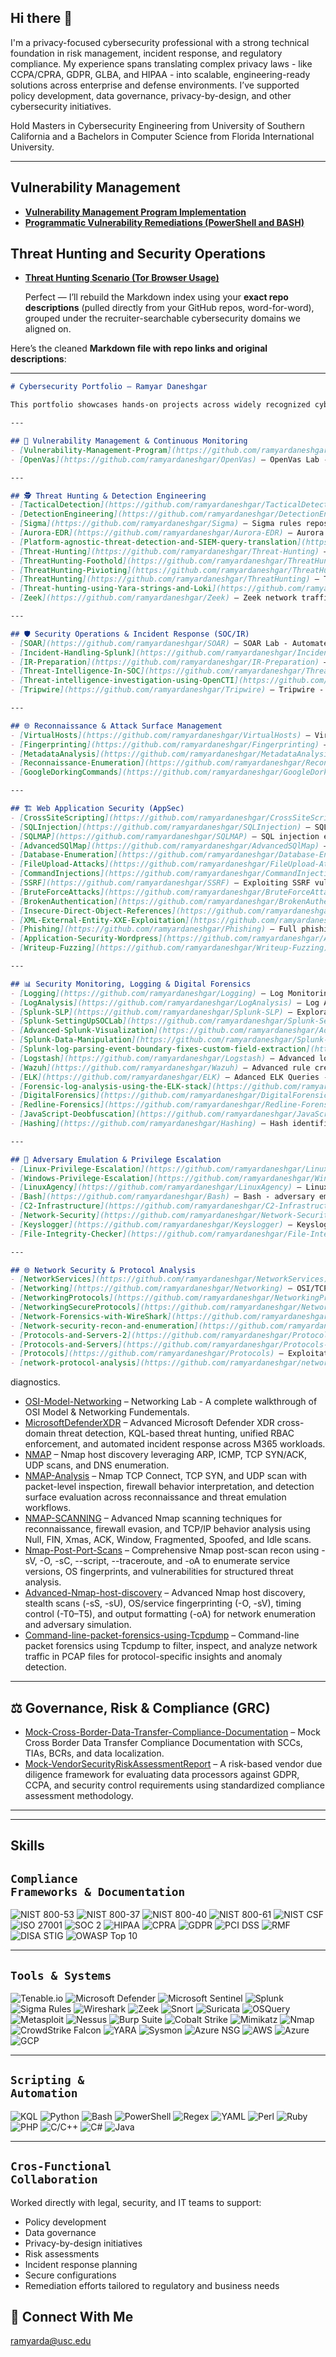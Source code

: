 ## Hi there 👋

I'm a privacy-focused cybersecurity professional with a strong technical foundation in risk management, incident response, and regulatory compliance. My experience spans translating complex privacy laws - like CCPA/CPRA, GDPR, GLBA, and HIPAA - into scalable, engineering-ready solutions across enterprise and defense environments. I’ve supported policy development, data governance, privacy-by-design, and other cybersecurity initiatives. 

Hold Masters in Cybersecurity Engineering from University of Southern California and a Bachelors in Computer Science from Florida International University.

<hr/>

## Vulnerability Management 

- **[Vulnerability Management Program Implementation](https://github.com/ramyardaneshgar/Vulnerability-Management-Program/tree/main)**
- **[Programmatic Vulnerability Remediations (PowerShell and BASH)](https://github.com/joshcybertest/programmatic-vulnerability-remediations)**

## Threat Hunting and Security Operations

- **[Threat Hunting Scenario (Tor Browser Usage)](https://github.com/joshmadakor0/threat-hunting-scenario-tor)**

  Perfect — I’ll rebuild the Markdown index using your **exact repo descriptions** (pulled directly from your GitHub repos, word-for-word), grouped under the recruiter-searchable cybersecurity domains we aligned on.

Here’s the cleaned **Markdown file with repo links and original descriptions**:

---

```markdown
# Cybersecurity Portfolio – Ramyar Daneshgar

This portfolio showcases hands-on projects across widely recognized cybersecurity domains. Each repository is linked with its **original description** as published on GitHub.

---

## 🔎 Vulnerability Management & Continuous Monitoring
- [Vulnerability-Management-Program](https://github.com/ramyardaneshgar/Vulnerability-Management-Program) – PowerShell  
- [OpenVas](https://github.com/ramyardaneshgar/OpenVas) – OpenVas Lab - Enterprise-grade vulnerability scanning, reporting, and continuous monitoring using Docker, OpenVAS/GVM, GMP, NVTs, and TLS.  

---

## 🕵️ Threat Hunting & Detection Engineering
- [TacticalDetection](https://github.com/ramyardaneshgar/TacticalDetection) – Tactical Detection - leveraging Sigma rules, tripwires, and purple teaming to identify Indicators of Compromise (IOCs) and Indicators of Attack (IOAs).  
- [DetectionEngineering](https://github.com/ramyardaneshgar/DetectionEngineering) – Detection Engineering - identifying suspicious PowerShell activity using Palantir’s Alerting and Detection Strategy (ADS) Framework.  
- [Sigma](https://github.com/ramyardaneshgar/Sigma) – Sigma rules repository for advanced threat detection, detecting malicious IoCs, including HTA payloads, certutil abuse, and ransomware activity on Windows.  
- [Aurora-EDR](https://github.com/ramyardaneshgar/Aurora-EDR) – Aurora EDR: Sigma-based threat detection, response automation, and advanced endpoint security analysis.  
- [Platform-agnostic-threat-detection-and-SIEM-query-translation](https://github.com/ramyardaneshgar/Platform-agnostic-threat-detection-and-SIEM-query-translation) – Sigma-based rule development for platform-agnostic threat detection and SIEM query translation.  
- [Threat-Hunting](https://github.com/ramyardaneshgar/Threat-Hunting) – Threat Hunting - Proactive threat detection framework leveraging advanced threat intelligence, IOCs, and MITRE ATT&CK methodologies.  
- [ThreatHunting-Foothold](https://github.com/ramyardaneshgar/ThreatHunting-Foothold) – ThreatHunting: Foothold - Analyzing Initial Access, Execution, Defense Evasion, Persistence, and C2 tactics using ELK and MITRE ATT&CK.  
- [ThreatHunting-Pivioting](https://github.com/ramyardaneshgar/ThreatHunting-Pivioting) – ThreatHunting: Pivioting - DCSync, Pass-the-Hash, and SeImpersonatePrivilege abuse, using SharpHound, Impacket, and PrintSpoofer.  
- [ThreatHunting](https://github.com/ramyardaneshgar/ThreatHunting) – ThreatHunting: Keylogging, ICMP exfiltration, and system disruption, leveraging PowerShell, ELK Stack, and adversary behavior analysis.  
- [Threat-hunting-using-Yara-strings-and-Loki](https://github.com/ramyardaneshgar/Threat-hunting-using-Yara-strings-and-Loki) – Threat hunting using Yara, strings, and Loki to build custom rules and run scans for IOC, hex, and behavioral malware detection.  
- [Zeek](https://github.com/ramyardaneshgar/Zeek) – Zeek network traffic analysis and detection engineering toolkit with custom scripts, signatures, and CLI workflows for threat hunting and NSM.  

---

## 🛡️ Security Operations & Incident Response (SOC/IR)
- [SOAR](https://github.com/ramyardaneshgar/SOAR) – SOAR Lab - Automated threat detection and response using SOAR to streamline phishing analysis, CVE patching, and incident management.  
- [Incident-Handling-Splunk](https://github.com/ramyardaneshgar/Incident-Handling-Splunk) – Incident Handling - using Splunk, Suricata, Sysmon, FortiGate UTM, VirusTotal, Robtex, Hybrid Analysis, ThreatMiner, MITRE ATT&CK.  
- [IR-Preparation](https://github.com/ramyardaneshgar/IR-Preparation) – IR preparation using Windows Event Logs, Sysmon, Atomic Red Team, registry edits, AuditPol, FTK Imager, and DumpIt for logging, simulation, and forensics.  
- [Threat-Intelligence-In-SOC](https://github.com/ramyardaneshgar/Threat-Intelligence-In-SOC) – Threat Intelligence - IOC-based threat intelligence in SOC operations using Kibana, ElastAlert, Sigma, and DNS sinkholing.  
- [Threat-intelligence-investigation-using-OpenCTI](https://github.com/ramyardaneshgar/Threat-intelligence-investigation-using-OpenCTI) – Threat intelligence investigation using OpenCTI, leveraging STIX 2.1, & MITRE ATT&CK.  
- [Tripwire](https://github.com/ramyardaneshgar/Tripwire) – Tripwire - Proof of Concept Host Intrusion Detection System (HIDS) utilizing real-time file integrity monitoring and alerting for unauthorized modifications, creations, or deletions.  

---

## 🌐 Reconnaissance & Attack Surface Management
- [VirtualHosts](https://github.com/ramyardaneshgar/VirtualHosts) – Virtual Host Enumeration using Gobuster to identify hidden subdomains and configurations.  
- [Fingerprinting](https://github.com/ramyardaneshgar/Fingerprinting) – Fingerprinting using curl, nmap, and WhatWeb to identify hidden server configurations, CMS, and operating systems.  
- [MetadataAnalysis](https://github.com/ramyardaneshgar/MetadataAnalysis) – Leveraged Scrapy, curl, and jq for web reconnaissance and metadata analysis.  
- [Reconnaissance-Enumeration](https://github.com/ramyardaneshgar/Reconnaissance-Enumeration) – Reconnaissance & Enumeration using whois, curl, gobuster, and automated web crawlers like ReconSpider.  
- [GoogleDorkingCommands](https://github.com/ramyardaneshgar/GoogleDorkingCommands) – Commands for Google Dorking Web Reconnaissance.  

---

## 🏗️ Web Application Security (AppSec)
- [CrossSiteScripting](https://github.com/ramyardaneshgar/CrossSiteScripting) – Cross Site Scripting - Deployed payloads in privileged contexts, exposing input validation flaws and advocating CSP, sanitization, and secure cookies implementation.  
- [SQLInjection](https://github.com/ramyardaneshgar/SQLInjection) – SQL Injections - exploitation and mitigation techniques like enumeration, UNION injections, file reading/writing, and RCE for offensive security.  
- [SQLMAP](https://github.com/ramyardaneshgar/SQLMAP) – SQL injection exploitation via SQLMap, focusing on payload precision, dynamic parameter analysis, and database enumeration techniques for penetration testing.  
- [AdvancedSQlMap](https://github.com/ramyardaneshgar/AdvancedSQlMap) – Advanced SQLMAP Writeup: Exploiting SQL injection, bypassing anti-CSRF tokens, parameter randomization, and web application firewalls (WAF), with database hardening.  
- [Database-Enumeration](https://github.com/ramyardaneshgar/Database-Enumeration) – Database Enumeration leveraging SQLMap for advanced SQL injection exploitation, schema discovery, and targeted data exfiltration.  
- [FileUpload-Attacks](https://github.com/ramyardaneshgar/FileUpload-Attacks) – File Upload Attacks with Burp Suite, Intruder, ffuf, exiftool, curl, wget, netcat, and PHP web shells.  
- [CommandInjections](https://github.com/ramyardaneshgar/CommandInjections) – Advanced Command Injections using Burp Suite, Intruder, curl, netcat, $IFS/$PATH manipulation, payload obfuscation, base64 encoding, and filter evasion techniques.  
- [SSRF](https://github.com/ramyardaneshgar/SSRF) – Exploiting SSRF vulnerabilities for internal network enumeration, cloud metadata extraction, and remote code execution using tools like Burp Suite, ffuf, netcat, and gopher.  
- [BruteForceAttacks](https://github.com/ramyardaneshgar/BruteForceAttacks) – Login Brute Forcing techniques, utilizing Hydra, Medusa, Python (requests), cURL, and Nmap to exploit weak authentication mechanisms in HTTP, SSH, FTP.  
- [BrokenAuthentication](https://github.com/ramyardaneshgar/BrokenAuthentication) – Exploiting broken authentication vulnerabilities using enumeration, brute-force attacks, token manipulation, and session hijacking.  
- [Insecure-Direct-Object-References](https://github.com/ramyardaneshgar/Insecure-Direct-Object-References) – Mass IDOR Enumeration, API exploitation, and privilege escalation.  
- [XML-External-Entity-XXE-Exploitation](https://github.com/ramyardaneshgar/XML-External-Entity-XXE-Exploitation) – Advanced XML External Entity (XXE) Exploitation: File Disclosure, Blind OOB Exfiltration, and Remote Code Execution (RCE) via Misconfigured XML Parsers.  
- [Phishing](https://github.com/ramyardaneshgar/Phishing) – Full phishing campaign simulation using GoPhish, OSINT, spoofed domains, and HTML harvesters for red team ops.  
- [Application-Security-Wordpress](https://github.com/ramyardaneshgar/Application-Security-Wordpress) – Application Security using Nmap, Smbclient, Gobuster, and WPSCAN for enumeration, vulnerability analysis, and exploitation.  
- [Writeup-Fuzzing](https://github.com/ramyardaneshgar/Writeup-Fuzzing) – Advanced Recursive Fuzzing with ffuf to Uncover Hidden Web Directories, Files, and Configuration Parameters.  

---

## 📊 Security Monitoring, Logging & Digital Forensics
- [Logging](https://github.com/ramyardaneshgar/Logging) – Log Monitoring using rsyslog, logrotate, and commands such as grep, awk, and sed.  
- [LogAnalysis](https://github.com/ramyardaneshgar/LogAnalysis) – Log Analysis - used command line, CyberChef, Sigma, and YARA for decoding, regex extraction, detection rules, and log anomaly pattern matching.  
- [Splunk-SLP](https://github.com/ramyardaneshgar/Splunk-SLP) – Exploration of Splunk's Search Processing Language (SPL), focusing on querying, filtering, and structuring log data.  
- [Splunk-SettingUpSOCLab](https://github.com/ramyardaneshgar/Splunk-SettingUpSOCLab) – Splunk: Setting Up a SOC Lab - Installing, configuring, and integrating log sources on Linux and Windows environments for centralized monitoring.  
- [Advanced-Splunk-Visualization](https://github.com/ramyardaneshgar/Advanced-Splunk-Visualization) – Advanced Splunk Dashboards and Reports - Data aggregation, visualization, and proactive alerting in a SOC enviornment.  
- [Splunk-Data-Manipulation](https://github.com/ramyardaneshgar/Splunk-Data-Manipulation) – Splunk Data Manipulation - Advanced configuration with regex-based field extraction, event boundary fixes, and data masking for PCI DSS compliance.  
- [Splunk-log-parsing-event-boundary-fixes-custom-field-extraction](https://github.com/ramyardaneshgar/Splunk-log-parsing-event-boundary-fixes-custom-field-extraction) – Splunk log parsing, event boundary fixes, custom field extraction with regex, and event analysis.  
- [Logstash](https://github.com/ramyardaneshgar/Logstash) – Advanced log ingestion, parsing, and transformation techniques using Logstash for threat analysis in SOC environments.  
- [Wazuh](https://github.com/ramyardaneshgar/Wazuh) – Advanced rule creation, decoder configuration, and threat detection for enhanced log analysis using Wazuh.  
- [ELK](https://github.com/ramyardaneshgar/ELK) – Adanced ELK Queries - Install, configure, and integrate the ELK stack with Wazuh alerts and advanced KQL queries for comprehensive log analysis.  
- [Forensic-log-analysis-using-the-ELK-stack](https://github.com/ramyardaneshgar/Forensic-log-analysis-using-the-ELK-stack) – Forensic log analysis using the ELK stack to reconstruct an attacker's kill chain, identify exploited vulnerabilities, and extract IOCs.  
- [DigitalForensics](https://github.com/ramyardaneshgar/DigitalForensics) – Log analysis, insider threat detection, and cron-based persistence investigation.  
- [Redline-Forensics](https://github.com/ramyardaneshgar/Redline-Forensics) – Redline forensics walkthrough leveraging FireEye Redline, IOC Search Collector, SHA256 hash analysis, Windows event logs, prefetch data, and VirusTotal for endpoint threat hunting.  
- [JavaScript-Deobfuscation](https://github.com/ramyardaneshgar/JavaScript-Deobfuscation) – JavaScript Deobfuscation Techniques, reverse engineering HTTP request flows, and decoded payloads using cURL, base64, and xxd.  
- [Hashing](https://github.com/ramyardaneshgar/Hashing) – Hash identification, password cracking, and integrity validation using Hashcat, John the Ripper, sha1sum, and Splunk.  

---

## 🎯 Adversary Emulation & Privilege Escalation
- [Linux-Privilege-Escalation](https://github.com/ramyardaneshgar/Linux-Privilege-Escalation) – Exploiting enumeration, kernel vulnerabilities, SUID, cron jobs, PATH hijacking, and NFS misconfigurations using LinPEAS, GTFOBins, and ExploitDB.  
- [Windows-Privilege-Escalation](https://github.com/ramyardaneshgar/Windows-Privilege-Escalation) – Windows Privilege Escalation Lab - using tools like winPEAS, AccessChk, PrivescCheck, and secretsdump.py; with exploitation via schtasks, icacls, sc, reg save, and runas.  
- [LinuxAgency](https://github.com/ramyardaneshgar/LinuxAgency) – Linux Agency Lab - using find, grep, sudo, ssh, cron, GTFOBins (zip, git, less, vim), python, and TTY stabilization (script, stty, export TERM) for user enumeration.  
- [Bash](https://github.com/ramyardaneshgar/Bash) – Bash - adversary emulation, threat detection, and system hardening using nmap, nikto, dig, whois, openssl, find, ps, awk, and md5sum.  
- [C2-Infrastructure](https://github.com/ramyardaneshgar/C2-Infrastructure) – C2 infrastructure setup, payload generation, listener configuration, and OPSEC techniques using Metasploit and Armitage.  
- [Network-Security](https://github.com/ramyardaneshgar/Network-Security) – Network security - IDS/IPS evasion techniques using Snort, Nmap, Ncat, Socat, and Cobalt Strike.  
- [Keyslogger](https://github.com/ramyardaneshgar/Keyslogger) – Keyslogger - Encrypted Keylogging Proof of Concept.  
- [File-Integrity-Checker](https://github.com/ramyardaneshgar/File-Integrity-Checker) – File Integrity Checker (FIC) - Proof of Concept for verifying and computing file hashes using MD5, SHA-1, and SHA-256.  

---

## 🌐 Network Security & Protocol Analysis
- [NetworkServices](https://github.com/ramyardaneshgar/NetworkServices) – Network Serivces Lab - using nmap, enum4linux, smbclient, netcat, msfvenom, and privilege escalation via SUID exploitation.  
- [Networking](https://github.com/ramyardaneshgar/Networking) – OSI/TCP-IP models, IP addressing, encapsulation, Telnet-based protocol analysis, and key networking commands (telnet, ip, netstat).  
- [NetworkingProtocols](https://github.com/ramyardaneshgar/NetworkingProtocols) – Protocols (DHCP, ARP, ICMP, Routing, NAT) with security analysis, diagnostics, and mitigation techniques using tcpdump, Wireshark, and traceroute.  
- [NetworkingSecureProtocols](https://github.com/ramyardaneshgar/NetworkingSecureProtocols) – Secure protocol analysis (TLS, HTTPS, SSH, VPN) with Wireshark, OpenSSL, Chromium --ssl-key-log-file, ssh, sftp, openvpn, and wg-quick, covering session inspection, decryption, and tunneling.  
- [Network-Forensics-with-WireShark](https://github.com/ramyardaneshgar/Network-Forensics-with-WireShark) – Network forensics using Wireshark, TCP stream reassembly, HTTP object extraction, display filtering, and traffic anomaly detection across OSI layers.  
- [Network-security-recon-and-enumeration](https://github.com/ramyardaneshgar/Network-security-recon-and-enumeration) – Network security recon and enumeration using `nmap`, `hydra`, `ftp`, and `telnet` to uncover open ports, banner data, and weak credentials across standard and non-standard services.  
- [Protocols-and-Servers-2](https://github.com/ramyardaneshgar/Protocols-and-Servers-2) – Protocol-layer exploitation using tcpdump, Wireshark, Ettercap, Hydra, and SSH/SCP to demonstrate credential sniffing, MITM attacks, and password cracking across Telnet, POP3, IMAP, and FTP.  
- [Protocols-and-Servers](https://github.com/ramyardaneshgar/Protocols-and-Servers) – Manual protocol exploitation using Telnet and FTP to analyze HTTP, FTP, SMTP, POP3, and IMAP behaviors and uncover plaintext vulnerabilities.  
- [Protocols](https://github.com/ramyardaneshgar/Protocols) – Exploitation of insecure protocols using Telnet, FTP, IMAP, and SSH to demonstrate sniffing, MITM, and password attacks, with mitigation via TLS and secure authentication.  
- [network-protocol-analysis](https://github.com/ramyardaneshgar/network-protocol-analysis) – Using telnet, ftp, curl, nslookup, and tshark to manually inspect and interact with DNS, WHOIS, HTTP, FTP, SMTP, POP3, and IMAP for network security
```


diagnostics.

* [OSI-Model-Networking](https://github.com/ramyardaneshgar/OSI-Model-Networking) – Networking Lab - A complete walkthrough of OSI Model & Networking Fundementals.
* [MicrosoftDefenderXDR](https://github.com/ramyardaneshgar/MicrosoftDefenderXDR) – Advanced Microsoft Defender XDR cross-domain threat detection, KQL-based threat hunting, unified RBAC enforcement, and automated incident response across M365 workloads.
* [NMAP](https://github.com/ramyardaneshgar/NMAP) – Nmap host discovery leveraging ARP, ICMP, TCP SYN/ACK, UDP scans, and DNS enumeration.
* [NMAP-Analysis](https://github.com/ramyardaneshgar/NMAP-Analysis) – Nmap TCP Connect, TCP SYN, and UDP scan with packet-level inspection, firewall behavior interpretation, and detection surface evaluation across reconnaissance and threat emulation workflows.
* [NMAP-SCANNING](https://github.com/ramyardaneshgar/NMAP-SCANNING) – Advanced Nmap scanning techniques for reconnaissance, firewall evasion, and TCP/IP behavior analysis using Null, FIN, Xmas, ACK, Window, Fragmented, Spoofed, and Idle scans.
* [Nmap-Post-Port-Scans](https://github.com/ramyardaneshgar/Nmap-Post-Port-Scans) – Comprehensive Nmap post-scan recon using -sV, -O, -sC, --script, --traceroute, and -oA to enumerate service versions, OS fingerprints, and vulnerabilities for structured threat analysis.
* [Advanced-Nmap-host-discovery](https://github.com/ramyardaneshgar/Advanced-Nmap-host-discovery) – Advanced Nmap host discovery, stealth scans (-sS, -sU), OS/service fingerprinting (-O, -sV), timing control (-T0–T5), and output formatting (-oA) for network enumeration and adversary simulation.
* [Command-line-packet-forensics-using-Tcpdump](https://github.com/ramyardaneshgar/Command-line-packet-forensics-using-Tcpdump) – Command-line packet forensics using Tcpdump to filter, inspect, and analyze network traffic in PCAP files for protocol-specific insights and anomaly detection.

---

## ⚖️ Governance, Risk & Compliance (GRC)

* [Mock-Cross-Border-Data-Transfer-Compliance-Documentation](https://github.com/ramyardaneshgar/Mock-Cross-Border-Data-Transfer-Compliance-Documentation) – Mock Cross Border Data Transfer Compliance Documentation with SCCs, TIAs, BCRs, and data localization.
* [Mock-VendorSecurityRiskAssessmentReport](https://github.com/ramyardaneshgar/Mock-VendorSecurityRiskAssessmentReport) – A risk-based vendor due diligence framework for evaluating data processors against GDPR, CCPA, and security control requirements using standardized compliance assessment methodology.

---



<hr/>

## Skills 

## <code>Compliance Frameworks & Documentation</code>

![NIST 800-53](https://img.shields.io/badge/-NIST_800--53/171-003366?style=flat-square&logo=nist)
![NIST 800-37](https://img.shields.io/badge/-NIST_800--37-003366?style=flat-square&logo=nist)
![NIST 800-40](https://img.shields.io/badge/-NIST_800--40-003366?style=flat-square&logo=nist)
![NIST 800-61](https://img.shields.io/badge/-NIST_800--61-003366?style=flat-square&logo=nist)
![NIST CSF](https://img.shields.io/badge/-NIST_CSF-003366?style=flat-square&logo=nist)
![ISO 27001](https://img.shields.io/badge/-ISO_27001-2d7f5e?style=flat-square&logo=iso)
![SOC 2](https://img.shields.io/badge/-SOC_2-333333?style=flat-square&logo=trustpilot)
![HIPAA](https://img.shields.io/badge/-HIPAA-0072B1?style=flat-square&logo=hipaa)
![CPRA](https://img.shields.io/badge/-CPRA-003B6F?style=flat-square&logo=law)
![GDPR](https://img.shields.io/badge/-GDPR-0052cc?style=flat-square&logo=gdpr)
![PCI DSS](https://img.shields.io/badge/-PCI_DSS-009879?style=flat-square&logo=visa)
![RMF](https://img.shields.io/badge/-RMF-264653?style=flat-square&logo=gov)
![DISA STIG](https://img.shields.io/badge/-DISA_STIG-4a148c?style=flat-square&logo=disa)
![OWASP Top 10](https://img.shields.io/badge/-OWASP_Top_10-000000?style=flat-square&logo=owasp)

---

## <code>Tools & Systems</code>

![Tenable.io](https://img.shields.io/badge/-Tenable.io-242B75?style=flat-square&logo=Tenable)
![Microsoft Defender](https://img.shields.io/badge/-Microsoft_Defender_for_Endpoint-1087da?style=flat-square&logo=MicrosoftDefender)
![Microsoft Sentinel](https://img.shields.io/badge/-Microsoft_Sentinel-5cb2f1?style=flat-square&logo=MicrosoftSentinel)
![Splunk](https://img.shields.io/badge/-Splunk-000000?style=flat-square&logo=Splunk)
![Sigma Rules](https://img.shields.io/badge/-Sigma_Rules-1E88E5?style=flat-square&logo=sigma)
![Wireshark](https://img.shields.io/badge/-Wireshark-8abbd4?style=flat-square&logo=Wireshark)
![Zeek](https://img.shields.io/badge/-Zeek-FF6F61?style=flat-square&logo=zeek)
![Snort](https://img.shields.io/badge/-Snort-EE1C25?style=flat-square&logo=snort)
![Suricata](https://img.shields.io/badge/-Suricata-F59E0B?style=flat-square&logo=suricata)
![OSQuery](https://img.shields.io/badge/-OSQuery-336791?style=flat-square&logo=osquery)
![Metasploit](https://img.shields.io/badge/-Metasploit-0277BD?style=flat-square&logo=metasploit)
![Nessus](https://img.shields.io/badge/-Nessus-009688?style=flat-square&logo=nessus)
![Burp Suite](https://img.shields.io/badge/-Burp_Suite-FF6633?style=flat-square&logo=burp)
![Cobalt Strike](https://img.shields.io/badge/-Cobalt_Strike-3F51B5?style=flat-square&logo=cobaltstrike)
![Mimikatz](https://img.shields.io/badge/-Mimikatz-9C27B0?style=flat-square&logo=security)
![Nmap](https://img.shields.io/badge/-Nmap-4682B4?style=flat-square&logo=nmap)
![CrowdStrike Falcon](https://img.shields.io/badge/-CrowdStrike_Falcon-E41E26?style=flat-square&logo=crowdstrike)
![YARA](https://img.shields.io/badge/-YARA-6A1B9A?style=flat-square&logo=yara)
![Sysmon](https://img.shields.io/badge/-Sysmon-2A9D8F?style=flat-square&logo=windows)
![Azure NSG](https://img.shields.io/badge/-Azure_NSG/Firewall-0078D4?style=flat-square&logo=MicrosoftAzure)
![AWS](https://img.shields.io/badge/-AWS-1d242e?style=flat-square&logo=AWS)
![Azure](https://img.shields.io/badge/-Azure-0078D4?style=flat-square&logo=MicrosoftAzure)
![GCP](https://img.shields.io/badge/-GCP-4285F4?style=flat-square&logo=googlecloud)

---

## <code>Scripting & Automation</code>

![KQL](https://img.shields.io/badge/-KQL-36336e?style=flat-square&logo=KQL)
![Python](https://img.shields.io/badge/-Python-3776AB?style=flat-square&logo=Python&logoColor=white)
![Bash](https://img.shields.io/badge/-Bash-4EAA25?style=flat-square&logo=gnubash&logoColor=white)
![PowerShell](https://img.shields.io/badge/-PowerShell-5793fa?style=flat-square&logo=PowerShell)
![Regex](https://img.shields.io/badge/-Regex-000000?style=flat-square&logo=regex)
![YAML](https://img.shields.io/badge/-YAML-CB171E?style=flat-square&logo=yaml)
![Perl](https://img.shields.io/badge/-Perl-39457E?style=flat-square&logo=perl)
![Ruby](https://img.shields.io/badge/-Ruby-CC342D?style=flat-square&logo=ruby)
![PHP](https://img.shields.io/badge/-PHP-777BB4?style=flat-square&logo=php)
![C/C++](https://img.shields.io/badge/-C/C++-00599C?style=flat-square&logo=cplusplus)
![C#](https://img.shields.io/badge/-C%23-239120?style=flat-square&logo=csharp)
![Java](https://img.shields.io/badge/-Java-007396?style=flat-square&logo=java)

---

## <code>Cros-Functional Collaboration</code>

Worked directly with legal, security, and IT teams to support:  
- Policy development  
- Data governance  
- Privacy-by-design initiatives  
- Risk assessments  
- Incident response planning  
- Secure configurations  
- Remediation efforts tailored to regulatory and business needs  

## 🤳 Connect With Me
ramyarda@usc.edu 
